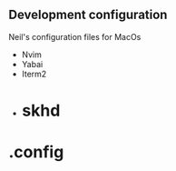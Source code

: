 ## Development configuration

Neil's configuration files for MacOs

- Nvim
- Yabai
- Iterm2
- # skhd

# .config
